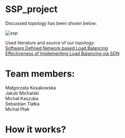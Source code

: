 # SSP_project
Discussed topology has been shown below:


![ssp](https://github.com/kubenty223/SSP_project/assets/56135959/13c0df6b-8bf9-4117-ab7f-f6cb27f18c0d)


Used literature and source of our topology:  
[Software Defined Network based Load Balancing](https://thesai.org/Downloads/Volume13No4/Paper_14-Software_Defined_Network_based_Load_Balancing.pdf)  
[Effectiveness of Implementing Load Balancing via SDN](https://interscity.org/assets/sdn_load_balancing_2019.pdf)

# Team members:  
Małgorzata Kosakowska  
Jakub Michalski  
Michał Kaszuba  
Sebastian Tlałka  
Michał Ptak

# How it works? 
